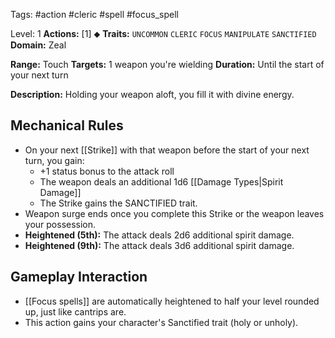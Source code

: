Tags: #action #cleric #spell #focus_spell 

Level: 1
**Actions:** [1] ⬥
**Traits:** `UNCOMMON` `CLERIC` `FOCUS` `MANIPULATE` `SANCTIFIED`
**Domain:** Zeal

**Range:** Touch
**Targets:** 1 weapon you're wielding
**Duration:** Until the start of your next turn

**Description:** Holding your weapon aloft, you fill it with divine energy.

## Mechanical Rules

- On your next [[Strike]] with that weapon before the start of your next turn, you gain:
	- +1 status bonus to the attack roll
	-  The weapon deals an additional 1d6 [[Damage Types|Spirit Damage]]
	- The Strike gains the SANCTIFIED trait.
- Weapon surge ends once you complete this Strike or the weapon leaves your possession.
- **Heightened (5th):** The attack deals 2d6 additional spirit damage. 
- **Heightened (9th):** The attack deals 3d6 additional spirit damage.

## Gameplay Interaction

- [[Focus spells]] are automatically heightened to half your level rounded up, just like cantrips are.
- This action gains your character's Sanctified trait (holy or unholy).